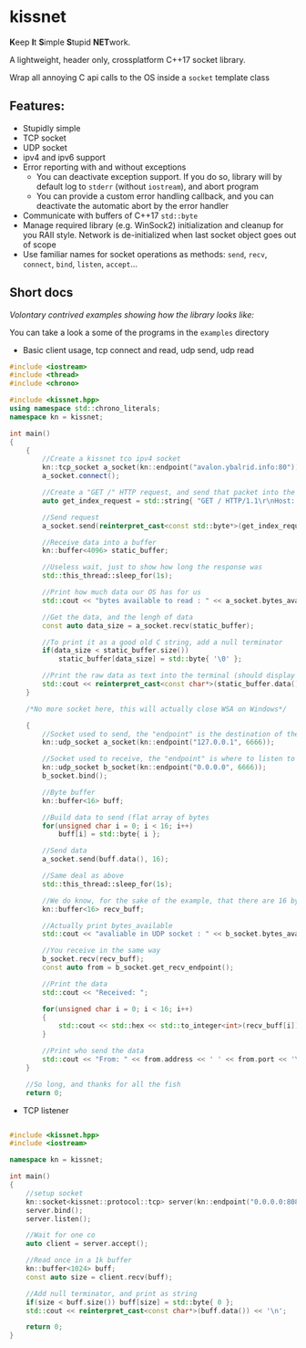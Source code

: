 # kissnet

**K**eep **I**t **S**imple **S**tupid **NET**work.

A lightweight, header only, crossplatform C++17 socket library.

Wrap all annoying C api calls to the OS inside a `socket` template class

## Features:

* Stupidly simple
* TCP socket
* UDP socket
* ipv4 and ipv6 support
* Error reporting with and without exceptions
  * You can deactivate exception support. If you do so, library will by default log to `stderr` (without `iostream`), and abort program
  * You can provide a custom error handling callback, and you can deactivate the automatic abort by the error handler
* Communicate with buffers of C++17 `std::byte`
* Manage required library (e.g. WinSock2) initialization and cleanup for you RAII style. Network is de-initialized when last socket object goes out of scope
* Use familiar names for socket operations as methods: `send`, `recv`, `connect`, `bind`, `listen`, `accept`...

## Short docs

*Volontary contrived examples showing how the library looks like:*

You can take a look a some of the programs in the `examples` directory

 * Basic client usage, tcp connect and read, udp send, udp read

```cpp
#include <iostream>
#include <thread>
#include <chrono>

#include <kissnet.hpp>
using namespace std::chrono_literals;
namespace kn = kissnet;

int main()
{
	{
		//Create a kissnet tco ipv4 socket
		kn::tcp_socket a_socket(kn::endpoint("avalon.ybalrid.info:80"));
		a_socket.connect();

		//Create a "GET /" HTTP request, and send that packet into the socket
		auto get_index_request = std::string{ "GET / HTTP/1.1\r\nHost: avalon.ybalird.info\r\n\r\n" };

		//Send request
		a_socket.send(reinterpret_cast<const std::byte*>(get_index_request.c_str()), get_index_request.size());

		//Receive data into a buffer
		kn::buffer<4096> static_buffer;

		//Useless wait, just to show how long the response was
		std::this_thread::sleep_for(1s);

		//Print how much data our OS has for us
		std::cout << "bytes available to read : " << a_socket.bytes_available() << '\n';

		//Get the data, and the lengh of data
		const auto data_size = a_socket.recv(static_buffer);

		//To print it as a good old C string, add a null terminator
		if(data_size < static_buffer.size())
			static_buffer[data_size] = std::byte{ '\0' };

		//Print the raw data as text into the terminal (should display html/css code here)
		std::cout << reinterpret_cast<const char*>(static_buffer.data()) << '\n';
	}

	/*No more socket here, this will actually close WSA on Windows*/

	{
		//Socket used to send, the "endpoint" is the destination of the data
		kn::udp_socket a_socket(kn::endpoint("127.0.0.1", 6666));

		//Socket used to receive, the "endpoint" is where to listen to data
		kn::udp_socket b_socket(kn::endpoint("0.0.0.0", 6666));
		b_socket.bind();

		//Byte buffer
		kn::buffer<16> buff;

		//Build data to send (flat array of bytes
		for(unsigned char i = 0; i < 16; i++)
			buff[i] = std::byte{ i };

		//Send data
		a_socket.send(buff.data(), 16);

		//Same deal as above
		std::this_thread::sleep_for(1s);

		//We do know, for the sake of the example, that there are 16 bytes to get from the network
		kn::buffer<16> recv_buff;

		//Actually print bytes_available
		std::cout << "avaliable in UDP socket : " << b_socket.bytes_available() << " bytes\n";

		//You receive in the same way
		b_socket.recv(recv_buff);
		const auto from = b_socket.get_recv_endpoint();

		//Print the data
		std::cout << "Received: ";

		for(unsigned char i = 0; i < 16; i++)
		{
			std::cout << std::hex << std::to_integer<int>(recv_buff[i]) << std::dec << ' ';
		}

		//Print who send the data
		std::cout << "From: " << from.address << ' ' << from.port << '\n';
	}

	//So long, and thanks for all the fish
	return 0;

```

 * TCP listener

```cpp

#include <kissnet.hpp>
#include <iostream>

namespace kn = kissnet;

int main()
{
	//setup socket
	kn::socket<kissnet::protocol::tcp> server(kn::endpoint("0.0.0.0:8080"));
	server.bind();
	server.listen();

	//Wait for one co
	auto client = server.accept();

	//Read once in a 1k buffer
	kn::buffer<1024> buff;
	const auto size = client.recv(buff);

	//Add null terminator, and print as string
	if(size < buff.size()) buff[size] = std::byte{ 0 };
	std::cout << reinterpret_cast<const char*>(buff.data()) << '\n';

	return 0;
}

```
